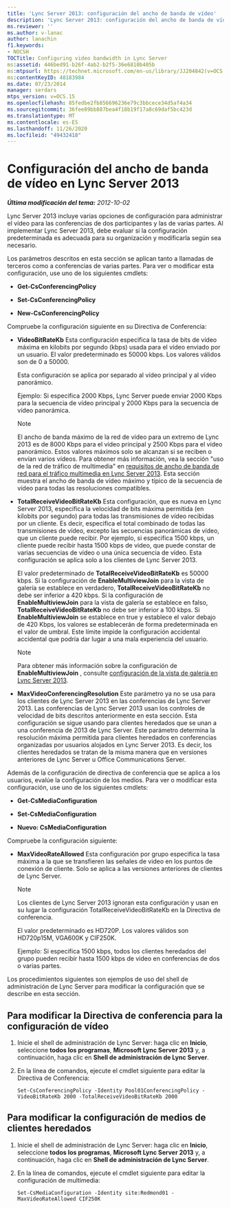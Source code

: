 ```yaml
---
title: 'Lync Server 2013: configuración del ancho de banda de vídeo'
description: 'Lync Server 2013: configuración del ancho de banda de vídeo.'
ms.reviewer: ''
ms.author: v-lanac
author: lanachin
f1.keywords:
- NOCSH
TOCTitle: Configuring video bandwidth in Lync Server
ms:assetid: 446bed91-b26f-4ab2-b2f5-36e6810b405b
ms:mtpsurl: https://technet.microsoft.com/en-us/library/JJ204842(v=OCS.15)
ms:contentKeyID: 48183984
ms.date: 07/23/2014
manager: serdars
mtps_version: v=OCS.15
ms.openlocfilehash: 85fedbe2fb856696236e79c3bbcece34d5af4a34
ms.sourcegitcommit: 36fee89bb887bea4f18b19f17a8c69daf5bc423d
ms.translationtype: MT
ms.contentlocale: es-ES
ms.lasthandoff: 11/26/2020
ms.locfileid: "49432418"
---
```

# <a name="configuring-video-bandwidth-in-lync-server-2013"></a>Configuración del ancho de banda de vídeo en Lync Server 2013

<div data-xmlns="http://www.w3.org/1999/xhtml">

<div class="topic" data-xmlns="http://www.w3.org/1999/xhtml" data-msxsl="urn:schemas-microsoft-com:xslt" data-cs="https://msdn.microsoft.com/">

<div data-asp="https://msdn2.microsoft.com/asp">



</div>

<div id="mainSection">

<div id="mainBody">

<span> </span>

_**Última modificación del tema:** 2012-10-02_

Lync Server 2013 incluye varias opciones de configuración para administrar el vídeo para las conferencias de dos participantes y las de varias partes. Al implementar Lync Server 2013, debe evaluar si la configuración predeterminada es adecuada para su organización y modificarla según sea necesario.

Los parámetros descritos en esta sección se aplican tanto a llamadas de terceros como a conferencias de varias partes. Para ver o modificar esta configuración, use uno de los siguientes cmdlets:

  - **Get-CsConferencingPolicy**

  - **Set-CsConferencingPolicy**

  - **New-CsConferencingPolicy**

Compruebe la configuración siguiente en su Directiva de Conferencia:

  - **VideoBitRateKb**   Esta configuración especifica la tasa de bits de vídeo máxima en kilobits por segundo (kbps) usada para el vídeo enviado por un usuario. El valor predeterminado es 50000 kbps. Los valores válidos son de 0 a 50000.
    
    Esta configuración se aplica por separado al vídeo principal y al vídeo panorámico.
    
    Ejemplo: Si especifica 2000 Kbps, Lync Server puede enviar 2000 Kbps para la secuencia de vídeo principal y 2000 Kbps para la secuencia de vídeo panorámica.
    
    <div>
    

    > [!NOTE]  
    > El ancho de banda máximo de la red de vídeo para un extremo de Lync 2013 es de 8000 Kbps para el vídeo principal y 2500 Kbps para el vídeo panorámico. Estos valores máximos solo se alcanzan si se reciben o envían varios vídeos. Para obtener más información, vea la sección "uso de la red de tráfico de multimedia" en <A href="lync-server-2013-network-bandwidth-requirements-for-media-traffic.md">requisitos de ancho de banda de red para el tráfico multimedia en Lync Server 2013</A>. Esta sección muestra el ancho de banda de vídeo máximo y típico de la secuencia de vídeo para todas las resoluciones compatibles.

    
    </div>

  - **TotalReceiveVideoBitRateKb**   Esta configuración, que es nueva en Lync Server 2013, especifica la velocidad de bits máxima permitida (en kilobits por segundo) para todas las transmisiones de vídeo recibidas por un cliente. Es decir, especifica el total combinado de todas las transmisiones de vídeo, excepto las secuencias panorámicas de vídeo, que un cliente puede recibir. Por ejemplo, si especifica 1500 kbps, un cliente puede recibir hasta 1500 kbps de video, que puede constar de varias secuencias de vídeo o una única secuencia de vídeo. Esta configuración se aplica solo a los clientes de Lync Server 2013.
    
    El valor predeterminado de **TotalReceiveVideoBitRateKb** es 50000 kbps. Si la configuración de **EnableMultiviewJoin** para la vista de galería se establece en verdadero, **TotalReceiveVideoBitRateKb** no debe ser inferior a 420 kbps. Si la configuración de **EnableMultiviewJoin** para la vista de galería se establece en falso, **TotalReceiveVideoBitRateKb** no debe ser inferior a 100 kbps. Si **EnableMultiviewJoin** se establece en true y establece el valor debajo de 420 Kbps, los valores se establecerán de forma predeterminada en el valor de umbral. Este límite impide la configuración accidental accidental que podría dar lugar a una mala experiencia del usuario.
    
    <div>
    

    > [!NOTE]  
    > Para obtener más información sobre la configuración de <STRONG>EnableMultiviewJoin</STRONG> , consulte <A href="lync-server-2013-configuring-gallery-view.md">configuración de la vista de galería en Lync Server 2013</A>.

    
    </div>

  - **MaxVideoConferencingResolution**   Este parámetro ya no se usa para los clientes de Lync Server 2013 en las conferencias de Lync Server 2013. Las conferencias de Lync Server 2013 usan los controles de velocidad de bits descritos anteriormente en esta sección. Esta configuración se sigue usando para clientes heredados que se unan a una conferencia de 2013 de Lync Server. Este parámetro determina la resolución máxima permitida para clientes heredados en conferencias organizadas por usuarios alojados en Lync Server 2013. Es decir, los clientes heredados se tratan de la misma manera que en versiones anteriores de Lync Server u Office Communications Server.

Además de la configuración de directiva de conferencia que se aplica a los usuarios, evalúe la configuración de los medios. Para ver o modificar esta configuración, use uno de los siguientes cmdlets:

  - **Get-CsMediaConfiguration**

  - **Set-CsMediaConfiguration**

  - **Nuevo: CsMediaConfiguration**

Compruebe la configuración siguiente:

  - **MaxVideoRateAllowed**   Esta configuración por grupo especifica la tasa máxima a la que se transfieren las señales de video en los puntos de conexión de cliente. Solo se aplica a las versiones anteriores de clientes de Lync Server.
    
    <div>
    

    > [!NOTE]  
    > Los clientes de Lync Server 2013 ignoran esta configuración y usan en su lugar la configuración TotalReceiveVideoBitRateKb en la Directiva de conferencia.

    
    </div>
    
    El valor predeterminado es HD720P. Los valores válidos son HD720p15M, VGA600K y CIF250K.
    
    Ejemplo: Si especifica 1500 kbps, todos los clientes heredados del grupo pueden recibir hasta 1500 kbps de video en conferencias de dos o varias partes.

Los procedimientos siguientes son ejemplos de uso del shell de administración de Lync Server para modificar la configuración que se describe en esta sección.

<div>

## <a name="to-modify-conferencing-policy-for-video-settings"></a>Para modificar la Directiva de conferencia para la configuración de vídeo

1.  Inicie el shell de administración de Lync Server: haga clic en **Inicio**, seleccione **todos los programas**, **Microsoft Lync Server 2013** y, a continuación, haga clic en **Shell de administración de Lync Server**.

2.  En la línea de comandos, ejecute el cmdlet siguiente para editar la Directiva de Conferencia:
    
        Set-CsConferencingPolicy -Identity Pool01ConferencingPolicy -VideoBitRateKb 2000 -TotalReceiveVideoBitRateKb 2000 

</div>

<div>

## <a name="to-modify-media-configuration-for-legacy-clients"></a>Para modificar la configuración de medios de clientes heredados

1.  Inicie el shell de administración de Lync Server: haga clic en **Inicio**, seleccione **todos los programas**, **Microsoft Lync Server 2013** y, a continuación, haga clic en **Shell de administración de Lync Server**.

2.  En la línea de comandos, ejecute el cmdlet siguiente para editar la configuración de multimedia:
    
        Set-CsMediaConfiguration -Identity site:Redmond01 -MaxVideoRateAllowed CIF250K

</div>

</div>

<span> </span>

</div>

</div>

</div>


